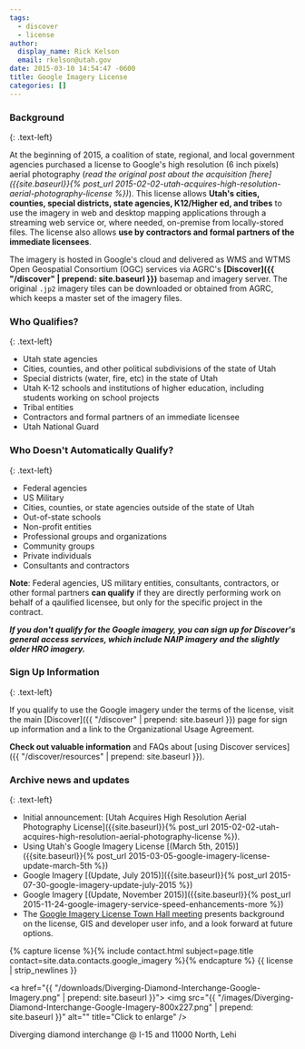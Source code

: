 ```yaml
---
tags:
  - discover
  - license
author:
  display_name: Rick Kelson
  email: rkelson@utah.gov
date: 2015-03-10 14:54:47 -0600
title: Google Imagery License
categories: []
---
```

### Background
{: .text-left}

At the beginning of 2015, a coalition of state, regional, and local government agencies purchased a license to Google's high resolution (6 inch pixels) aerial photography (_read the original post about the acquisition [here]({{site.baseurl}}{% post_url 2015-02-02-utah-acquires-high-resolution-aerial-photography-license %})_). This license allows **Utah's cities, counties, special districts, state agencies, K12/Higher ed, and tribes** to use the imagery in web and desktop mapping applications through a streaming web service or, where needed, on-premise from locally-stored files. The license also allows **use by contractors and formal partners of the immediate licensees**.

The imagery is hosted in Google's cloud and delivered as WMS and WTMS Open Geospatial Consortium (OGC) services via AGRC's **[Discover]({{ "/discover" | prepend: site.baseurl }})** basemap and imagery server. The original `.jp2` imagery tiles can be downloaded or obtained from AGRC, which keeps a master set of the imagery files.

### Who Qualifies?
{: .text-left}

- Utah state agencies
- Cities, counties, and other political subdivisions of the state of Utah
- Special districts (water, fire, etc) in the state of Utah
- Utah K-12 schools and institutions of higher education, including students working on school projects
- Tribal entities
- Contractors and formal partners of an immediate licensee
- Utah National Guard

### Who Doesn't Automatically Qualify?
{: .text-left}

- Federal agencies
- US Military
- Cities, counties, or state agencies outside of the state of Utah
- Out-of-state schools
- Non-profit entities
- Professional groups and organizations
- Community groups
- Private individuals
- Consultants and contractors

**Note**: Federal agencies, US military entities, consultants, contractors, or other formal partners **can qualify** if they are directly performing work on behalf of a qaulified licensee, but only for the specific project in the contract.

**_If you don't qualify for the Google imagery, you can sign up for Discover's general access services, which include NAIP imagery and the slightly older HRO imagery._**

### Sign Up Information
{: .text-left}

If you qualify to use the Google imagery under the terms of the license, visit the main [Discover]({{ "/discover" | prepend: site.baseurl }}) page for sign up information and a link to the Organizational Usage Agreement.

**Check out valuable information** and FAQs about [using Discover services]({{ "/discover/resources" | prepend: site.baseurl }}).

### Archive news and updates
{: .text-left}

- Initial announcement: [Utah Acquires High Resolution Aerial Photography License]({{site.baseurl}}{% post_url 2015-02-02-utah-acquires-high-resolution-aerial-photography-license %}).
- Using Utah's Google Imagery License [(March 5th, 2015)]({{site.baseurl}}{% post_url 2015-03-05-google-imagery-license-update-march-5th %})
- Google Imagery [(Update, July 2015)]({{site.baseurl}}{% post_url 2015-07-30-google-imagery-update-july-2015 %})
- Google Imagery [(Update, November 2015)]({{site.baseurl}}{% post_url 2015-11-24-google-imagery-service-speed-enhancements-more %})
- <i class="fab fa-youtube" aria-hidden="true"></i> The [Google Imagery License Town Hall meeting](https://youtu.be/Wch2M2rBJhU) presents background on the license, GIS and developer user info, and a look forward at future options.

{% capture license %}{% include contact.html subject=page.title contact=site.data.contacts.google_imagery %}{% endcapture %}
{{ license | strip_newlines }}

<a href="{{ "/downloads/Diverging-Diamond-Interchange-Google-Imagery.png" | prepend: site.baseurl }}">
<img src="{{ "/images/Diverging-Diamond-Interchange-Google-Imagery-800x227.png" | prepend: site.baseurl }}" alt="" title="Click to enlarge" />
</a>

Diverging diamond interchange @ I-15 and 11000 North, Lehi
